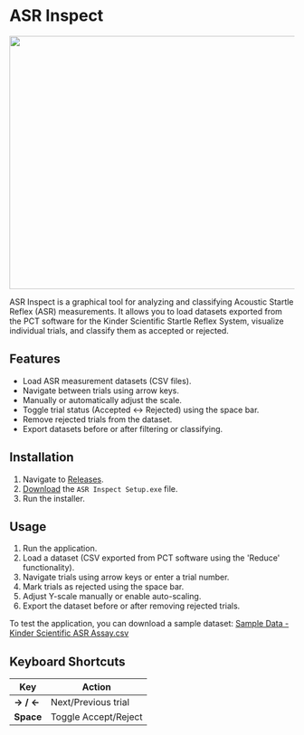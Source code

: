 # ASR Inspect
<p align="center">
  <img src="https://github.com/user-attachments/assets/453c917e-1993-4bcb-8975-7978d5cbd17b" width="800" height="448">
</p>

ASR Inspect is a graphical tool for analyzing and classifying Acoustic Startle Reflex (ASR) measurements. It allows you to load datasets exported from the PCT software for the Kinder Scientific Startle Reflex System, visualize individual trials, and classify them as accepted or rejected.

## Features
- Load ASR measurement datasets (CSV files).
- Navigate between trials using arrow keys.
- Manually or automatically adjust the scale.
- Toggle trial status (Accepted ↔ Rejected) using the space bar.
- Remove rejected trials from the dataset.
- Export datasets before or after filtering or classifying.

## Installation
1. Navigate to [Releases](https://github.com/TomNaber/ASR-Inspect/releases).
2. [Download](https://github.com/TomNaber/ASR-Inspect/releases/download/ASR-Inspect-v1.0-06-Feb-2025/ASR_Inspect_Setup.exe) the `ASR Inspect Setup.exe` file.
3. Run the installer.

## Usage
1. Run the application.
2. Load a dataset (CSV exported from PCT software using the 'Reduce' functionality).
3. Navigate trials using arrow keys or enter a trial number.
4. Mark trials as rejected using the space bar.
5. Adjust Y-scale manually or enable auto-scaling.
6. Export the dataset before or after removing rejected trials.

To test the application, you can download a sample dataset:
[Sample Data - Kinder Scientific ASR Assay.csv](https://github.com/TomNaber/ASR-Inspect/blob/main/Sample%20Data%20-%20Kinder%20Scientific%20ASR%20Assay.csv)

## Keyboard Shortcuts

| Key         | Action                   |
|------------|--------------------------|
| **→ / ←**  | Next/Previous trial    |
| **Space**  | Toggle Accept/Reject     |
